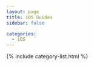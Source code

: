 ```yaml
---
layout: page
title: iOS Guides
sidebar: false

categories:
  - iOS
---
```


{% include category-list.html %}
